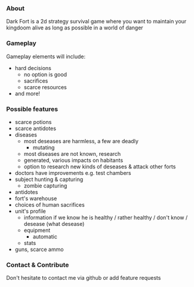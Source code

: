 ### About
Dark Fort is a 2d strategy survival game where you want to maintain your kingdoom alive as long as possible in a world of danger

### Gameplay
Gameplay elements will include:
* hard decisions
    * no option is good
    * sacrifices
    * scarce resources
* and more!

### Possible features
- scarce potions
- scarce antidotes
- diseases
    - most deseases are harmless, a few are deadly
       - mutating
    - most diseases are not known, research
    - generated, various impacts on habitants
    - option to research new kinds of deseases & attack other forts
- doctors have improvements e.g. test chambers
- subject hunting & capturing
    - zombie capturing
- antidotes
- fort's warehouse
- choices of human sacrifices
- unit's profile
    - information if we know he is healthy / rather healthy / don't know / desease (what desease)
    - equipment
       - automatic
    - stats
- guns, scarce ammo

### Contact & Contribute
Don't hesitate to contact me via github or add feature requests
